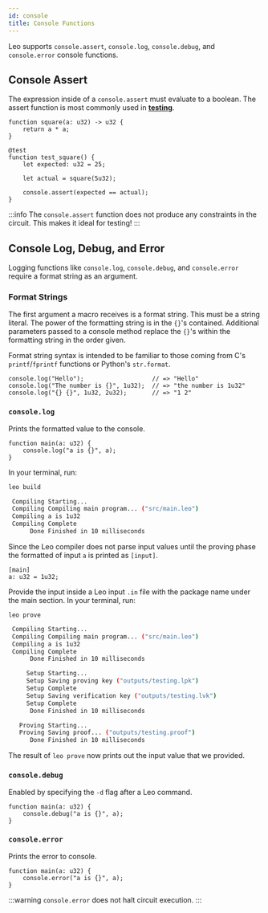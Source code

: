 ```yaml
---
id: console
title: Console Functions
---
```


Leo supports `console.assert`, `console.log`, `console.debug`, and `console.error` console functions.

## Console Assert

The expression inside of a `console.assert` must evaluate to a boolean.
The assert function is most commonly used in [**testing**](12_tests.md).

```leo
function square(a: u32) -> u32 {
    return a * a;
}

@test
function test_square() {
    let expected: u32 = 25;

    let actual = square(5u32);

    console.assert(expected == actual);
}
```

:::info
The `console.assert` function does not produce any constraints in the circuit. This makes it ideal for testing!
:::

## Console Log, Debug, and Error

Logging functions like `console.log`, `console.debug`, and `console.error` require a format string as an argument. 

### Format Strings
The first argument a macro receives is a format string. This must be a string literal. The power of the formatting string is in the `{}`'s contained.
Additional parameters passed to a console method replace the `{}`'s within the formatting string in the order given.

Format string syntax is intended to be familiar to those coming from C's `printf`/`fprintf` functions or Python's `str.format`.

```leo
console.log("Hello");                   // => "Hello"
console.log("The number is {}", 1u32);  // => "the number is 1u32"
console.log("{} {}", 1u32, 2u32);       // => "1 2"
```


### `console.log`
Prints the formatted value to the console.
```leo title="src/main.leo"
function main(a: u32) {
    console.log("a is {}", a);
}
```
In your terminal, run:
```bash
leo build
```
```bash title="console output:"
 Compiling Starting...
 Compiling Compiling main program... ("src/main.leo")
 Compiling a is 1u32
 Compiling Complete
      Done Finished in 10 milliseconds
```

Since the Leo compiler does not parse input values until the proving phase the formatted of input `a` is printed as `[input]`.

```leo title="inputs/{$NAME}.in
[main]
a: u32 = 1u32;
```

Provide the input inside a Leo input `.in` file with the package name under the main section. In your terminal, run:

```leo
leo prove
```

```bash title="console output:"
 Compiling Starting...
 Compiling Compiling main program... ("src/main.leo")
 Compiling a is 1u32
 Compiling Complete
      Done Finished in 10 milliseconds

     Setup Starting...
     Setup Saving proving key ("outputs/testing.lpk")
     Setup Complete
     Setup Saving verification key ("outputs/testing.lvk")
     Setup Complete
      Done Finished in 10 milliseconds

   Proving Starting...
   Proving Saving proof... ("outputs/testing.proof")
      Done Finished in 10 milliseconds
```

The result of `leo prove` now prints out the input value that we provided. 

### `console.debug`
Enabled by specifying the `-d` flag after a Leo command.
```leo
function main(a: u32) {
    console.debug("a is {}", a);
}
```

### `console.error`
Prints the error to console. 
```leo
function main(a: u32) {
    console.error("a is {}", a);
}
```
:::warning
`console.error` does not halt circuit execution.
:::
